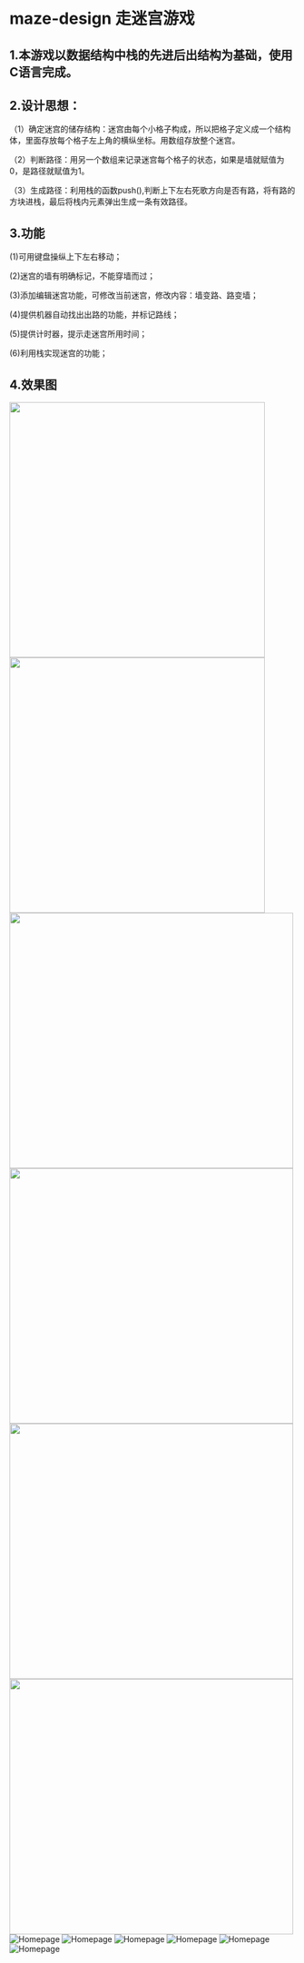maze-design 走迷宫游戏
=======================
1.本游戏以数据结构中栈的先进后出结构为基础，使用C语言完成。
------------------------------------------------------
2.设计思想：
----------
（1）确定迷宫的储存结构：迷宫由每个小格子构成，所以把格子定义成一个结构体，里面存放每个格子左上角的横纵坐标。用数组存放整个迷宫。

（2）判断路径：用另一个数组来记录迷宫每个格子的状态，如果是墙就赋值为0，是路径就赋值为1。

（3）生成路径：利用栈的函数push(),判断上下左右死歌方向是否有路，将有路的方块进栈，最后将栈内元素弹出生成一条有效路径。

3.功能
------
(1)可用键盘操纵上下左右移动；

(2)迷宫的墙有明确标记，不能穿墙而过；

(3)添加编辑迷宫功能，可修改当前迷宫，修改内容：墙变路、路变墙；

(4)提供机器自动找出出路的功能，并标记路线；

(5)提供计时器，提示走迷宫所用时间；

(6)利用栈实现迷宫的功能；

4.效果图
--------
<img src="Iamges/图片1.png" width="450" height="450">  <img src="Iamges/图片5.png" width="450" height="450">
<img src="Iamges/图片2.png" width="500" height="450">  <img src="Iamges/图片6.png" width="500" height="450">
<img src="Iamges/图片4.png" width="500" height="450">  <img src="Iamges/图片3.png" width="500" height="450">
![Homepage](Iamges/图片1.png)  ![Homepage](Iamges/图片5.png)  ![Homepage](Iamges/图片2.png)
![Homepage](Iamges/图片6.png)  ![Homepage](Iamges/图片4.png)  ![Homepage](Iamges/图片3.png)




